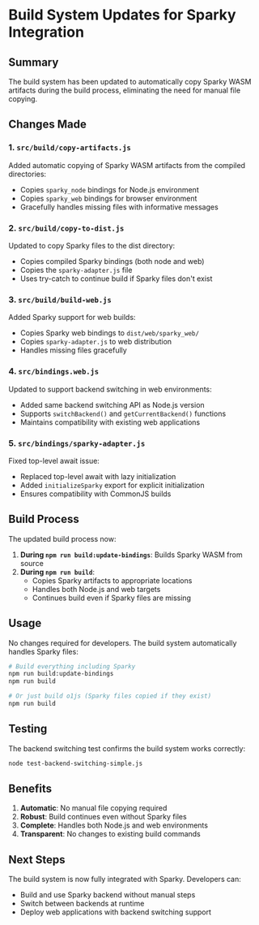 # Build System Updates for Sparky Integration

## Summary

The build system has been updated to automatically copy Sparky WASM artifacts during the build process, eliminating the need for manual file copying.

## Changes Made

### 1. `src/build/copy-artifacts.js`
Added automatic copying of Sparky WASM artifacts from the compiled directories:
- Copies `sparky_node` bindings for Node.js environment
- Copies `sparky_web` bindings for browser environment
- Gracefully handles missing files with informative messages

### 2. `src/build/copy-to-dist.js`
Updated to copy Sparky files to the dist directory:
- Copies compiled Sparky bindings (both node and web)
- Copies the `sparky-adapter.js` file
- Uses try-catch to continue build if Sparky files don't exist

### 3. `src/build/build-web.js`
Added Sparky support for web builds:
- Copies Sparky web bindings to `dist/web/sparky_web/`
- Copies `sparky-adapter.js` to web distribution
- Handles missing files gracefully

### 4. `src/bindings.web.js`
Updated to support backend switching in web environments:
- Added same backend switching API as Node.js version
- Supports `switchBackend()` and `getCurrentBackend()` functions
- Maintains compatibility with existing web applications

### 5. `src/bindings/sparky-adapter.js`
Fixed top-level await issue:
- Replaced top-level await with lazy initialization
- Added `initializeSparky` export for explicit initialization
- Ensures compatibility with CommonJS builds

## Build Process

The updated build process now:

1. **During `npm run build:update-bindings`**: Builds Sparky WASM from source
2. **During `npm run build`**: 
   - Copies Sparky artifacts to appropriate locations
   - Handles both Node.js and web targets
   - Continues build even if Sparky files are missing

## Usage

No changes required for developers. The build system automatically handles Sparky files:

```bash
# Build everything including Sparky
npm run build:update-bindings
npm run build

# Or just build o1js (Sparky files copied if they exist)
npm run build
```

## Testing

The backend switching test confirms the build system works correctly:

```bash
node test-backend-switching-simple.js
```

## Benefits

1. **Automatic**: No manual file copying required
2. **Robust**: Build continues even without Sparky files
3. **Complete**: Handles both Node.js and web environments
4. **Transparent**: No changes to existing build commands

## Next Steps

The build system is now fully integrated with Sparky. Developers can:
- Build and use Sparky backend without manual steps
- Switch between backends at runtime
- Deploy web applications with backend switching support